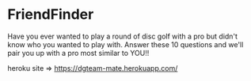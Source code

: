 # FriendFinder

Have you ever wanted to play a round of disc golf with a pro but didn't know who you wanted to play with. Answer these 10 questions and we'll pair you up with a pro most similar to YOU!!

heroku site => https://dgteam-mate.herokuapp.com/
